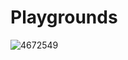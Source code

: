 # Playgrounds


![4672549](https://github.com/user-attachments/assets/f71c047d-ae7c-42f9-b490-ccd60803f547)
